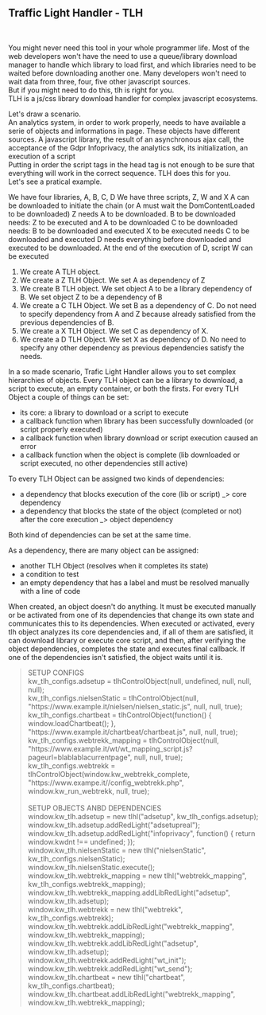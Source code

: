 <h2>Traffic Light Handler - TLH</h2><br />

You might never need this tool in your whole programmer life. Most of the web developers won't have the need to use a queue/library download manager to handle which library to load first, and which libraries need to be waited before downloading another one. Many developers won't need to wait data from three, four, five other javascript sources.<br />
But if you might need to do this, tlh is right for you.<br />
TLH is a js/css library download handler for complex javascript ecosystems. </p>
<p>Let's draw a scenario.<br />
An analytics system, in order to work properly, needs to have available a serie of objects and informations in page. These objects have different sources. A javascript library, the result of an asynchronous ajax call, the acceptance of the Gdpr Infoprivacy, the analytics sdk, its initialization, an execution of a script<br />
Putting in order the script tags in the head tag is not enough to be sure that everything will work in the correct sequence.
TLH does this for you. <br />
Let's see a pratical example.</p>
<p>We have four libraries, A, B, C, D
We have three scripts, Z, W and X
A can be downloaded to initiate the chain (or A must wait the DomContentLoaded to be downloaded)
Z needs A to be downloaded.
B to be downloaded needs: Z to be executed and A to be downloaded
C to be downloaded needs: B to be downloaded and executed
X to be executed needs C to be downloaded and executed
D needs everything before downloaded and executed to be downloaded.
At the end of the execution of D, script W can be executed
<p>
  <ol>
    <li> We create A TLH object. </li>
    <li> We create a Z TLH Object. We set A as dependency of Z</li>
    <li> We create B TLH object. We set object A to be a library dependency of B. We set object Z to be a dependency of B</li>
    <li> We create a C TLH Object. We set B as a dependency of C. Do not need to specify dependency from A and Z because already satisfied from the previous dependencies of B.</li>
    <li> We create a X TLH Object. We set C as dependency of X.</li>
    <li> We create a D TLH Object. We set X as dependency of D. No need to specify any other dependency as previous dependencies satisfy the needs.</li>
  </ol>
  In a so made scenario, Trafic Light Handler allows you to set complex hierarchies of objects. 
  Every TLH object can be a library to download, a script to execute, an empty container, or both the firsts.
  For every TLH Object a couple of things can be set:
  <ul>
    <li> its core: a library to download or a script to execute</li>
    <li> a callback function when library has been successfully downloaded (or script properly executed)</li>
    <li> a callback function when library download or script execution caused an error</li>
    <li> a callback function when the object is complete (lib downloaded or script executed, no other dependencies still active)</li>
  </ul>

  To every TLH Object can be assigned two kinds of dependencies:
  <ul>
    <li> a dependency that blocks execution of the core (lib or script) _> core dependency</li>
    <li> a dependency that blocks the state of the object (completed or not) after the core execution _> object dependency</li>
  </ul>
  Both kind of dependencies can be set at the same time.

  As a dependency, there are many object can be assigned: 
  <ul>
    <li>another TLH Object (resolves when it completes its state)</li>
    <li>a condition to test</li>
    <li>an empty dependency that has a label and must be resolved manually with a line of code</li>
  </ul>
When created, an object doesn't do anything. It must be executed manually or be activated from one of its dependencies that change its own state and communicates this to its dependencies. 
When executed or activated, every tlh object analyzes its core dependencies and, if all of them are satisfied, it can download library or execute  core script, and then, after verifying the object dependencies, completes the state and executes final callback. 
If one of the dependencies isn't satisfied, the object waits until it is.
</p>
<blockquote>
SETUP CONFIGS<br/>
kw_tlh_configs.adsetup = tlhControlObject(null, undefined, null, null, null);<br/>
kw_tlh_configs.nielsenStatic = tlhControlObject(null, "https://www.example.it/nielsen/nielsen_static.js", null, null, true);<br/>
kw_tlh_configs.chartbeat = tlhControlObject(function() { window.loadChartbeat(); }, "https://www.example.it/chartbeat/chartbeat.js", null, null, true);<br/>
kw_tlh_configs.webtrekk_mapping = tlhControlObject(null, "https://www.example.it/wt/wt_mapping_script.js?pageurl=blablablacurrentpage", null, null, true);<br/>
kw_tlh_configs.webtrekk = tlhControlObject(window.kw_webtrekk_complete, "https://www.exampe.it//config_webtrekk.php", window.kw_run_webtrekk, null, true);<br/>   
<br />
SETUP OBJECTS ANBD DEPENDENCIES<br/>
window.kw_tlh.adsetup = new tlhl("adsetup", kw_tlh_configs.adsetup);<br/>
window.kw_tlh.adsetup.addRedLight("adsetupreal");<br/>
window.kw_tlh.adsetup.addRedLight("infoprivacy", function() { return window.kwdnt !== undefined; });<br/>
window.kw_tlh.nielsenStatic = new tlhl("nielsenStatic", kw_tlh_configs.nielsenStatic);<br/>
window.kw_tlh.nielsenStatic.execute();<br/>
window.kw_tlh.webtrekk_mapping = new tlhl("webtrekk_mapping", kw_tlh_configs.webtrekk_mapping);<br/>
window.kw_tlh.webtrekk_mapping.addLibRedLight("adsetup", window.kw_tlh.adsetup);<br/>
window.kw_tlh.webtrekk = new tlhl("webtrekk", kw_tlh_configs.webtrekk);		<br/>
window.kw_tlh.webtrekk.addLibRedLight("webtrekk_mapping", window.kw_tlh.webtrekk_mapping);<br/>
window.kw_tlh.webtrekk.addLibRedLight("adsetup", window.kw_tlh.adsetup);    <br/>
window.kw_tlh.webtrekk.addRedLight("wt_init");<br/>
window.kw_tlh.webtrekk.addRedLight("wt_send");<br/>
window.kw_tlh.chartbeat = new tlhl("chartbeat", kw_tlh_configs.chartbeat);<br/>
window.kw_tlh.chartbeat.addLibRedLight("webtrekk_mapping", window.kw_tlh.webtrekk_mapping);<br/>
</blockquote>
